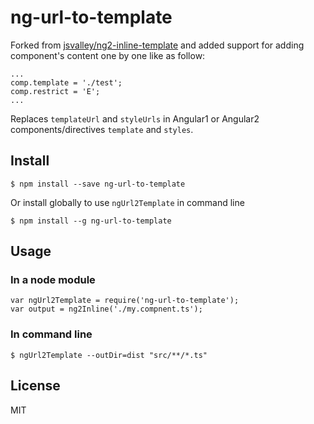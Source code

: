 # ng-url-to-template

Forked from [jsvalley/ng2-inline-template](https://github.com/jsvalley/ng2-inline-template) and added support for adding component's content one by one like as follow:

```
...
comp.template = './test';
comp.restrict = 'E';
...
```

Replaces `templateUrl` and `styleUrls` in Angular1 or Angular2 components/directives `template` and `styles`.

## Install

    $ npm install --save ng-url-to-template

 Or install globally to use `ngUrl2Template` in command line

    $ npm install --g ng-url-to-template

## Usage

### In a node module

    var ngUrl2Template = require('ng-url-to-template');
    var output = ng2Inline('./my.compnent.ts');

### In command line

    $ ngUrl2Template --outDir=dist "src/**/*.ts"

## License
MIT
